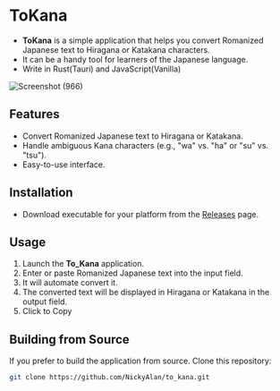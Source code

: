 # ToKana

- **ToKana** is a simple application that helps you convert Romanized Japanese text to Hiragana or Katakana characters. 
- It can be a handy tool for learners of the Japanese language.
- Write in Rust(Tauri) and JavaScript(Vanilla)

![Screenshot (966)](https://github.com/NickyAlan/to_kana/assets/97141979/caf1441d-91bc-4fa8-be2a-524699267de6)

## Features

- Convert Romanized Japanese text to Hiragana or Katakana.
- Handle ambiguous Kana characters (e.g., "wa" vs. "ha" or "su" vs. "tsu").
- Easy-to-use interface.

## Installation
- Download executable for your platform from the [Releases](https://github.com/NickyAlan/to_kana/releases/tag/kana) page.

## Usage

1. Launch the **To_Kana** application.
2. Enter or paste Romanized Japanese text into the input field.
3. It will automate convert it.
4. The converted text will be displayed in Hiragana or Katakana in the output field.
5. Click to Copy

## Building from Source

If you prefer to build the application from source. Clone this repository:

   ```bash
   git clone https://github.com/NickyAlan/to_kana.git
   ```
